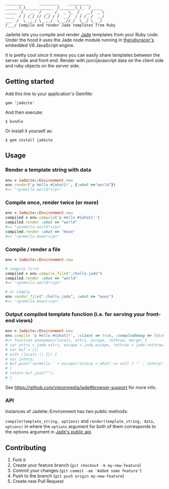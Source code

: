 ```
________       _________    __________      
______(_)_____ ______  /_______(_)_  /_____ 
_____  /_  __ `/  __  /_  _ \_  /_  __/  _ \
____  / / /_/ // /_/ / /  __/  / / /_ /  __/
___  /  \__,_/ \__,_/  \___//_/  \__/ \___/ 
/___/ Compile and render Jade templates from Ruby

```

Jadeite lets you compile and render [Jade](http://jade-lang.com) templates from your Ruby code.
Under the hood it uses the Jade node module running in
[therubyracer's](https://github.com/cowboyd/therubyracer) embedded V8 JavaScript engine.

It is pretty cool since it means you can easily share templates between the server side and front end.
Render with json/javascript data on the client side and ruby objects on the server side.

## Getting started

Add this line to your application's Gemfile:

    gem 'jadeite'

And then execute:

    $ bundle

Or install it yourself as:

    $ gem install jadeite

## Usage

### Render a template string with data

```ruby
env = Jadeite::Environment.new
env.render('p Hello #{what}!', {:what =>"world"})
#=> "<p>Hello world!</p>"
```

### Compile once, render twice (or more)

```ruby
env = Jadeite::Environment.new
compiled = env.compile('p Hello #{what}!')
compiled.render :what => "world"
#=> "<p>Hello world!</p>"
compiled.render :what => "moon"
#=> "<p>Hello moon!</p>"
```

### Compile / render a file

```ruby
env = Jadeite::Environment.new

# compile first
compiled = env.compile_file("./hello.jade")
compiled.render :what => "world"
#=> "<p>Hello world!</p>"

# or simply
env.render_file("./hello.jade", :what => "moon")
#=> "<p>Hello moon!</p>"
```

### Output compiled template function (i.e. for serving your front-end views)

```ruby
env = Jadeite::Environment.new
env.compile 'p Hello #{what}!', :client => true, :compileDebug => false
#=> function anonymous(locals, attrs, escape, rethrow, merge) {
# var attrs = jade.attrs, escape = jade.escape, rethrow = jade.rethrow, merge = jade.merge;
# var buf = [];
# with (locals || {}) {
# var interp;
# buf.push('<p>Hello ' + escape((interp = what) == null ? '' : interp) + '!</p>');
# }
# return buf.join("");
# }

```

See https://github.com/visionmedia/jade#browser-support for more info.

### API
Instances of Jadeite::Environment has two public methods:

`compile(template_string, options)` and `render(template_string, data, options)`
in where the `options` argument for both of them corresponds to the options argument in
[Jade's public api](https://github.com/visionmedia/jade#public-api).

## Contributing

1. Fork it
2. Create your feature branch (`git checkout -b my-new-feature`)
3. Commit your changes (`git commit -am 'Added some feature'`)
4. Push to the branch (`git push origin my-new-feature`)
5. Create new Pull Request
